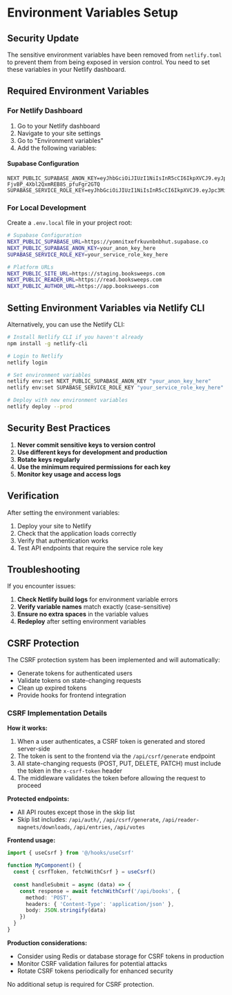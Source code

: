 # Environment Variables Setup

## Security Update

The sensitive environment variables have been removed from `netlify.toml` to prevent them from being exposed in version control. You need to set these variables in your Netlify dashboard.

## Required Environment Variables

### For Netlify Dashboard

1. Go to your Netlify dashboard
2. Navigate to your site settings
3. Go to "Environment variables"
4. Add the following variables:

#### Supabase Configuration
```
NEXT_PUBLIC_SUPABASE_ANON_KEY=eyJhbGciOiJIUzI1NiIsInR5cCI6IkpXVCJ9.eyJpc3MiOiJzdXBhYmFzZSIsInJlZiI6InlvbW5pdHhlZnJrdXZuYm5iaHV0Iiwicm9sZSI6ImFub24iLCJpYXQiOjE3NTIwMzE3NDgsImV4cCI6MjA2NzYwNzc0OH0.Imw2JQVeQdAr-FjvBP_4Xbl2QxmREB8S_pfuFgr2GTQ
SUPABASE_SERVICE_ROLE_KEY=eyJhbGciOiJIUzI1NiIsInR5cCI6IkpXVCJ9.eyJpc3MiOiJzdXBhYmFzZSIsInJlZiI6InlvbW5pdHhlZnJrdXZuYm5iaHV0Iiwicm9sZSI6InNlcnZpY2Vfcm9sZSIsImlhdCI6MTc1MjAzMTc0OCwiZXhwIjoyMDY3NjA3NzQ4fQ.ecvDjITJYvbiL1vgZUiO4FRH46yHxlthxU5t0FsIChU
```

### For Local Development

Create a `.env.local` file in your project root:

```bash
# Supabase Configuration
NEXT_PUBLIC_SUPABASE_URL=https://yomnitxefrkuvnbnbhut.supabase.co
NEXT_PUBLIC_SUPABASE_ANON_KEY=your_anon_key_here
SUPABASE_SERVICE_ROLE_KEY=your_service_role_key_here

# Platform URLs
NEXT_PUBLIC_SITE_URL=https://staging.booksweeps.com
NEXT_PUBLIC_READER_URL=https://read.booksweeps.com
NEXT_PUBLIC_AUTHOR_URL=https://app.booksweeps.com
```

## Setting Environment Variables via Netlify CLI

Alternatively, you can use the Netlify CLI:

```bash
# Install Netlify CLI if you haven't already
npm install -g netlify-cli

# Login to Netlify
netlify login

# Set environment variables
netlify env:set NEXT_PUBLIC_SUPABASE_ANON_KEY "your_anon_key_here"
netlify env:set SUPABASE_SERVICE_ROLE_KEY "your_service_role_key_here"

# Deploy with new environment variables
netlify deploy --prod
```

## Security Best Practices

1. **Never commit sensitive keys to version control**
2. **Use different keys for development and production**
3. **Rotate keys regularly**
4. **Use the minimum required permissions for each key**
5. **Monitor key usage and access logs**

## Verification

After setting the environment variables:

1. Deploy your site to Netlify
2. Check that the application loads correctly
3. Verify that authentication works
4. Test API endpoints that require the service role key

## Troubleshooting

If you encounter issues:

1. **Check Netlify build logs** for environment variable errors
2. **Verify variable names** match exactly (case-sensitive)
3. **Ensure no extra spaces** in the variable values
4. **Redeploy** after setting environment variables

## CSRF Protection

The CSRF protection system has been implemented and will automatically:

- Generate tokens for authenticated users
- Validate tokens on state-changing requests
- Clean up expired tokens
- Provide hooks for frontend integration

### CSRF Implementation Details

**How it works:**
1. When a user authenticates, a CSRF token is generated and stored server-side
2. The token is sent to the frontend via the `/api/csrf/generate` endpoint
3. All state-changing requests (POST, PUT, DELETE, PATCH) must include the token in the `x-csrf-token` header
4. The middleware validates the token before allowing the request to proceed

**Protected endpoints:**
- All API routes except those in the skip list
- Skip list includes: `/api/auth/`, `/api/csrf/generate`, `/api/reader-magnets/downloads`, `/api/entries`, `/api/votes`

**Frontend usage:**
```typescript
import { useCsrf } from '@/hooks/useCsrf'

function MyComponent() {
  const { csrfToken, fetchWithCsrf } = useCsrf()
  
  const handleSubmit = async (data) => {
    const response = await fetchWithCsrf('/api/books', {
      method: 'POST',
      headers: { 'Content-Type': 'application/json' },
      body: JSON.stringify(data)
    })
  }
}
```

**Production considerations:**
- Consider using Redis or database storage for CSRF tokens in production
- Monitor CSRF validation failures for potential attacks
- Rotate CSRF tokens periodically for enhanced security

No additional setup is required for CSRF protection.
